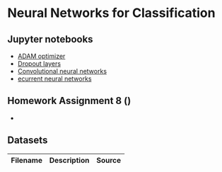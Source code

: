 # Neural Networks for Classification


## Jupyter notebooks
- [ADAM optimizer](https://nbviewer.org/github/um-perez-alvaro/Data-Science-Theory/blob/master/Jupyter%20Notebooks/Neural%20Networks%20-%20Advanced%20Topics/Adam%20Optimizer.ipynb)
- [Dropout layers](https://nbviewer.org/github/um-perez-alvaro/Data-Science-Theory/blob/master/Jupyter%20Notebooks/Neural%20Networks%20-%20Advanced%20Topics/Dropout.ipynb)
- [Convolutional neural networks](https://nbviewer.org/github/um-perez-alvaro/Data-Science-Theory/blob/master/Jupyter%20Notebooks/Convolutional%20neural%20networks/convolutional%20neural%20networks.ipynb)
- [ecurrent neural networks](https://nbviewer.org/github/um-perez-alvaro/Data-Science-Theory/blob/master/Jupyter%20Notebooks/Untitled%20Folder/Recurrent%20Neural%20Networks.ipynb)

## Homework Assignment 8 ()

- []()


## Datasets
Filename | Description |  Source
--- | --- |  --- 
